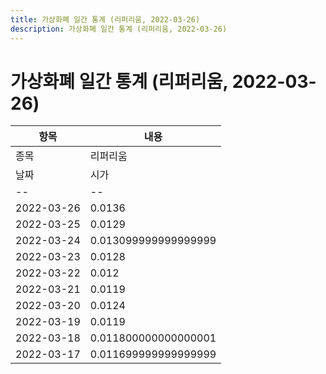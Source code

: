 ```yaml
---
title: 가상화폐 일간 통계 (리퍼리움, 2022-03-26)
description: 가상화폐 일간 통계 (리퍼리움, 2022-03-26)
---
```


가상화폐 일간 통계 (리퍼리움, 2022-03-26)
===

|항목|내용|
|--|--|
|종목|리퍼리움||마켓|KRW-RFR||종류|일 단위 캔들||기간|2022-03-17T09:00:00 - 2022-03-26T09:00:00|
|날짜|시가|저가|고가|종가|비고|
|--|--|--|--|--|--|
|2022-03-26|0.0136|0.013099999999999999|0.0136|0.0132|    |
|2022-03-25|0.0129|0.0129|0.0145|0.0135|    |
|2022-03-24|0.013099999999999999|0.0126|0.013099999999999999|0.013|    |
|2022-03-23|0.0128|0.0124|0.0132|0.013|    |
|2022-03-22|0.012|0.0119|0.0136|0.0128|    |
|2022-03-21|0.0119|0.0116|0.0121|0.0119|    |
|2022-03-20|0.0124|0.0119|0.0124|0.012|    |
|2022-03-19|0.0119|0.011800000000000001|0.0125|0.0124|    |
|2022-03-18|0.011800000000000001|0.0115|0.012|0.0119|    |
|2022-03-17|0.011699999999999999|0.0114|0.011800000000000001|0.011699999999999999|    |
